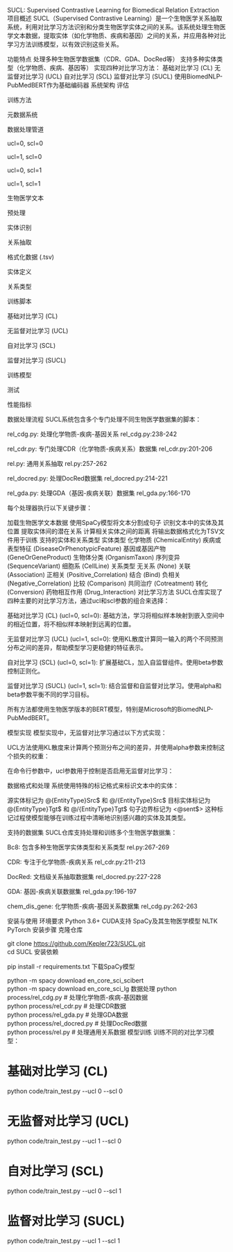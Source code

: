 SUCL: Supervised Contrastive Learning for Biomedical Relation Extraction
项目概述
SUCL（Supervised Contrastive Learning）是一个生物医学关系抽取系统，利用对比学习方法识别和分类生物医学实体之间的关系。该系统处理生物医学文本数据，提取实体（如化学物质、疾病和基因）之间的关系，并应用各种对比学习方法训练模型，以有效识别这些关系。

功能特点
处理多种生物医学数据集（CDR、GDA、DocRed等）
支持多种实体类型（化学物质、疾病、基因等）
实现四种对比学习方法：
基础对比学习 (CL)
无监督对比学习 (UCL)
自对比学习 (SCL)
监督对比学习 (SUCL)
使用BiomedNLP-PubMedBERT作为基础编码器
系统架构
评估

训练方法

元数据系统

数据处理管道

ucl=0, scl=0

ucl=1, scl=0

ucl=0, scl=1

ucl=1, scl=1

生物医学文本

预处理

实体识别

关系抽取

格式化数据 (.tsv)

实体定义

关系类型

训练脚本

基础对比学习 (CL)

无监督对比学习 (UCL)

自对比学习 (SCL)

监督对比学习 (SUCL)

训练模型

测试

性能指标

数据处理流程
SUCL系统包含多个专门处理不同生物医学数据集的脚本：

rel_cdg.py: 处理化学物质-疾病-基因关系 rel_cdg.py:238-242

rel_cdr.py: 专门处理CDR（化学物质-疾病关系）数据集 rel_cdr.py:201-206

rel.py: 通用关系抽取 rel.py:257-262

rel_docred.py: 处理DocRed数据集 rel_docred.py:214-221

rel_gda.py: 处理GDA（基因-疾病关联）数据集 rel_gda.py:166-170

每个处理器执行以下关键步骤：

加载生物医学文本数据
使用SpaCy模型将文本分割成句子
识别文本中的实体及其位置
提取实体间的潜在关系
计算相关实体之间的距离
将输出数据格式化为TSV文件用于训练
支持的实体和关系类型
实体类型
化学物质 (ChemicalEntity)
疾病或表型特征 (DiseaseOrPhenotypicFeature)
基因或基因产物 (GeneOrGeneProduct)
生物体分类 (OrganismTaxon)
序列变异 (SequenceVariant)
细胞系 (CellLine)
关系类型
无关系 (None)
关联 (Association)
正相关 (Positive_Correlation)
结合 (Bind)
负相关 (Negative_Correlation)
比较 (Comparison)
共同治疗 (Cotreatment)
转化 (Conversion)
药物相互作用 (Drug_Interaction)
对比学习方法
SUCL仓库实现了四种主要的对比学习方法，通过ucl和scl参数的组合来选择：

基础对比学习 (CL) (ucl=0, scl=0): 基础方法，学习将相似样本映射到嵌入空间中的相近位置，将不相似样本映射到远离的位置。

无监督对比学习 (UCL) (ucl=1, scl=0): 使用KL散度计算同一输入的两个不同预测分布之间的差异，帮助模型学习更稳健的特征表示。

自对比学习 (SCL) (ucl=0, scl=1): 扩展基础CL，加入自监督组件。使用beta参数控制正则化。

监督对比学习 (SUCL) (ucl=1, scl=1): 结合监督和自监督对比学习。使用alpha和beta参数平衡不同的学习目标。

所有方法都使用生物医学版本的BERT模型，特别是Microsoft的BiomedNLP-PubMedBERT。

模型实现
模型实现中，无监督对比学习通过以下方式实现：

UCL方法使用KL散度来计算两个预测分布之间的差异，并使用alpha参数来控制这个损失的权重：

在命令行参数中，ucl参数用于控制是否启用无监督对比学习：

数据格式和处理
系统使用特殊的标记格式来标识文本中的实体：

源实体标记为 @{EntityType}Src$ 和 @/{EntityType}Src$
目标实体标记为 @{EntityType}Tgt$ 和 @/{EntityType}Tgt$
句子边界标记为 <@sent$>
这种标记过程使模型能够在训练过程中清晰地识别感兴趣的实体及其类型。

支持的数据集
SUCL仓库支持处理和训练多个生物医学数据集：

Bc8: 包含多种生物医学实体类型和关系类型 rel.py:267-269

CDR: 专注于化学物质-疾病关系 rel_cdr.py:211-213

DocRed: 文档级关系抽取数据集 rel_docred.py:227-228

GDA: 基因-疾病关联数据集 rel_gda.py:196-197

chem_dis_gene: 化学物质-疾病-基因关系数据集 rel_cdg.py:262-263

安装与使用
环境要求
Python 3.6+
CUDA支持
SpaCy及其生物医学模型
NLTK
PyTorch
安装步骤
克隆仓库

git clone https://github.com/Kepler723/SUCL.git  
cd SUCL
安装依赖

pip install -r requirements.txt
下载SpaCy模型

python -m spacy download en_core_sci_scibert  
python -m spacy download en_core_sci_lg
数据处理
python process/rel_cdg.py  # 处理化学物质-疾病-基因数据  
python process/rel_cdr.py  # 处理CDR数据  
python process/rel_gda.py  # 处理GDA数据  
python process/rel_docred.py  # 处理DocRed数据  
python process/rel.py  # 处理通用关系数据
模型训练
训练不同的对比学习模型：

# 基础对比学习 (CL)  
python code/train_test.py --ucl 0 --scl 0  
  
# 无监督对比学习 (UCL)  
python code/train_test.py --ucl 1 --scl 0  
  
# 自对比学习 (SCL)  
python code/train_test.py --ucl 0 --scl 1  
  
# 监督对比学习 (SUCL)  
python code/train_test.py --ucl 1 --scl 1
